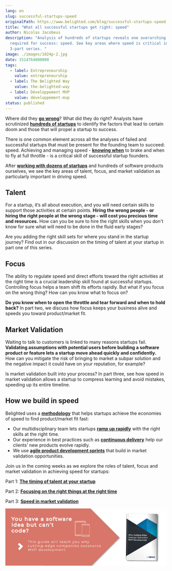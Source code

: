 ```yaml
---
lang: en
slug: successful-startups-speed
originalPath: https://www.belighted.com/blog/successful-startups-speed
title: "What all successful startups get right: speed"
author: Nicolas Jacobeus
description: "Analysis of hundreds of startups reveals one overarching theme
  required for success: speed. See key areas where speed is critical in this
  3-part series. "
image: ./images/1024p-2.jpg
date: 1514764800000
tags:
  - label: Entrepreneurship
    value: entrepreneurship
  - label: The Belighted Way
    value: the-belighted-way
  - label: Développement MVP
    value: développement-mvp
status: published
---
```

Where did they **[go wrong](https://www.cbinsights.com/research/startup-failure-reasons-top/)**? What did they do right? Analysts have scrutinized **[hundreds of startups](https://autopsy.io/)** to identify the factors that lead to certain doom and those that will propel a startup to success. 

There is one common element across all the analyses of failed and successful startups that must be present for the founding team to succeed: speed. Achieving and managing speed - **[knowing when](https://www.belighted.com/blog/ultimate-checklist-developing-new-software-product)** to brake and when to fly at full throttle - is a critical skill of successful startup founders.

After **[working with dozens of startups](https://www.belighted.com/about)** and hundreds of software products ourselves, we see the key areas of talent, focus, and market validation as particularly important in driving speed.

Talent
------

For a startup, it’s all about execution, and you will need certain skills to support those activities at certain points. **Hiring the wrong people - or hiring the right people at the wrong stage - will cost you precious time and resources.** How can you be sure to hire the right skills when you don't know for sure what will need to be done in the fluid early stages?

Are you adding the right skill sets for where you stand in the startup journey? Find out in our discussion on the timing of talent at your startup in part one of this series.

Focus
-----

The ability to regulate speed and direct efforts toward the right activities at the right time is a crucial leadership skill found at successful startups. Controlling focus helps a team shift its efforts rapidly. But what if you focus on the wrong thing? How can you know what to focus on?

**Do you know when to open the throttle and tear forward and when to hold back?** In part two, we discuss how focus keeps your business alive and speeds you toward product/market fit.

Market Validation
-----------------

Waiting to talk to customers is linked to many reasons startups fail. **Validating assumptions with potential users before building a software product or feature lets a startup move ahead quickly and confidently.** How can you mitigate the risk of bringing to market a subpar solution and the negative impact it could have on your reputation, for example? 

Is market validation built into your process? In part three, see how speed in market validation allows a startup to compress learning and avoid mistakes, speeding up its entire timeline.

How we build in speed
---------------------

Belighted uses a **[methodology](https://www.belighted.com/blog/product-development-methodology)** that helps startups achieve the economies of speed to find product/market fit fast: 

*   Our multidisciplinary team lets startups **[ramp up rapidly](https://www.belighted.com/blog/10-pros-and-cons-of-outsourcing-mvp-development)** with the right skills at the right time.
*   Our experience in best practices such as **[continuous delivery](https://www.belighted.com/blog/continuous-delivery-startups)** help our clients’ new products evolve rapidly.
*   We use **[agile product development sprints](https://www.belighted.com/case-studies/listminut-increases-their-product-development-speed-by-90-with-belighted)** that build in market validation opportunities.

Join us in the coming weeks as we explore the roles of talent, focus and market validation in achieving speed for startups:

Part 1: **[The timing of talent at your startup](/blog/startup-speed-talent)**

Part 2: **[Focusing on the right things at the right time](/blog/startup-speed-focus)**

Part 3: **[Speed in market validation](/blog/startup-speed-market-validation)**

[![You have a software idea but can't code?](/content/images/legacy/2r_muYcfC0X7-yUFIS_kd.png)](https://cta-redirect.hubspot.com/cta/redirect/1684659/2a757af5-8c70-4e5b-bd84-3e0c399fa61d)